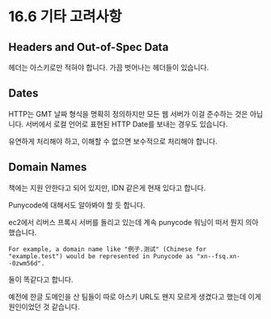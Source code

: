 # 16.6 기타 고려사항

## Headers and Out-of-Spec Data

헤더는 아스키로만 적혀야 합니다. 가끔 벗어나는 헤더들이 있습니다.

## Dates

HTTP는 GMT 날짜 형식을 명확히 정의하지만 모든 웹 서버가 이걸 준수하는 것은 아닙니다. 서버에서 로컬 언어로 표현된 HTTP Date를 보내는 경우도 있습니다.

유연하게 처리해야 하고, 이해할 수 없으면 보수적으로 처리해야 합니다.

## Domain Names

책에는 지원 안한다고 되어 있지만, IDN 같은게 현재 있다고 합니다.

Punycode에 대해서도 알아봐야 할 듯 합니다.

ec2에서 리버스 프록시 서버를 돌리고 있는데 계속 punycode 워닝이 떠서 뭔지 의아했습니다.

```
For example, a domain name like "例子.测试" (Chinese for "example.test") would be represented in Punycode as "xn--fsq.xn--0zwm56d".
```

둘이 똑같다고 합니다.

예전에 한글 도메인을 산 팀들이 따로 아스키 URL도 왠지 모르게 생겼다고 했는데 이게 원인이었던 것 같습니다.
